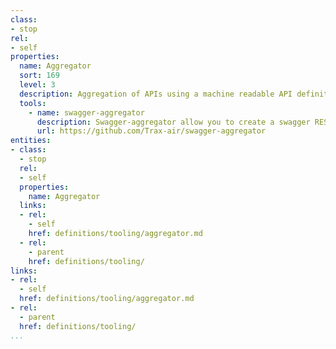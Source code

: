 ```yaml
---
class:
- stop
rel:
- self
properties:
  name: Aggregator
  sort: 169
  level: 3
  description: Aggregation of APIs using a machine readable API definition format, allowing multiple APIs to be aggregated into a single definition, either combining or merging using API definitions.
  tools:
    - name: swagger-aggregator
      description: Swagger-aggregator allow you to create a swagger REST API from several other swagger REST APIs. This can be really useful if you want to make an API Gateway accessing some of your internal APIs. You can also filter which path you want to deliver, and which properties of your definitions you don't want to show.
      url: https://github.com/Trax-air/swagger-aggregator
entities:
- class:
  - stop
  rel:
  - self
  properties:
    name: Aggregator
  links:
  - rel:
    - self
    href: definitions/tooling/aggregator.md
  - rel:
    - parent
    href: definitions/tooling/
links:
- rel:
  - self
  href: definitions/tooling/aggregator.md
- rel:
  - parent
  href: definitions/tooling/
...
```

